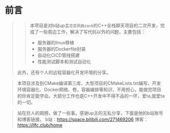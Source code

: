 # 前言

>> 本项目是对b站up主`恋恋风辰zack`的C++全栈聊天项目的二次开发，完成了一些周边工作，解决了写代码以外的问题，主要包括：
>> 
>> - 服务器的linux移植
>> - 服务器的Dockerfile封装
>> - 自动化CICD管线搭建
>> - 性能测试脚本和测试自动化
>
>此外，还有个人的远程容器化开发环境的分享。

> 本项目涉及到CMake编译第三库、大型项目的CMakeLists.txt编写、开发环境容器化、Docker网络、卷，容器编排等知识，不用担心，能做完项目的你肯定能学会。大部分工作也是C++开发中不得不品的一环，爱ta,就爱ta的一切。


>站在巨人的肩膀，做了一些事。感谢up主的无私分享，下面是他的b站账号和博客链接。
>b站：https://space.bilibili.com/271469206
>博客：https://llfc.club/home
